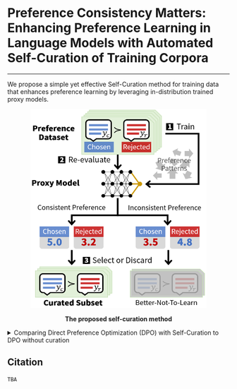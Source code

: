 # Preference Consistency Matters: Enhancing Preference Learning in Language Models with Automated Self-Curation of Training Corpora



----

We propose a simple yet effective Self-Curation method for training data that enhances preference learning by leveraging in-distribution trained proxy models.


<p align='center'>
<img src="./figure/self_curation_flow.png"  width="400" height="450" center-align="true">
<div align="center"><b>The proposed self-curation method </b></div>
</p>

<details>
<summary>Comparing Direct Preference Optimization (DPO) with Self-Curation to DPO without curation</summary>

<p align='center'>
<img src="./figure/improvement.png"  width="800" height="200" center-align="true">
<div align="center"><b>DPO with Self-Curation significantly and consistently surpasses DPO without curation</b></div>
</p>
</details>

## Citation
```
TBA
```

